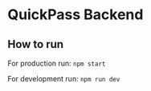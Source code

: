 # QuickPass Backend

## How to run

For production run: ```npm start```

For development run: ```npm run dev```